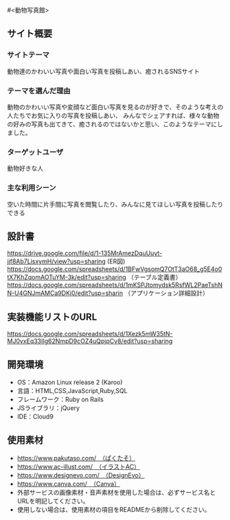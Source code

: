 #<動物写真館>

## サイト概要
### サイトテーマ
動物達のかわいい写真や面白い写真を投稿しあい、癒されるSNSサイト

### テーマを選んだ理由
動物のかわいい写真や変顔など面白い写真を見るのが好きで、そのような考えの人たちでお気に入りの写真を投稿しあい、
みんなでシェアすれば、様々な動物の好みの写真も出てきて、癒されるのではないかと思い、このようなテーマにしました。

### ターゲットユーザ
動物好きな人

### 主な利用シーン
空いた時間に片手間に写真を閲覧したり、みんなに見てほしい写真を投稿したりできる

## 設計書
https://drive.google.com/file/d/1-135MrAmezDquUuyt-jjf8Ab7LisxymH/view?usp=sharing (ER図)
https://docs.google.com/spreadsheets/d/1BFwVgsomQ7OtT3aO68_g5E4o0tX7KhZqomAOTuYM-3k/edit?usp=sharing （テーブル定義書）
https://docs.google.com/spreadsheets/d/1mKSPJtomydsk5RsfWL2PaeTshNN-U4GNJmAMCa9DKj0/edit?usp=sharin （アプリケーション詳細設計）


## 実装機能リストのURL
https://docs.google.com/spreadsheets/d/1Xezk5mW35tN-MJ0vxEq33IIg62NmpD9cOZ4uQpjpCv8/edit?usp=sharing

## 開発環境
- OS：Amazon Linux release 2 (Karoo)
- 言語：HTML,CSS,JavaScript,Ruby,SQL
- フレームワーク：Ruby on Rails
- JSライブラリ：jQuery
- IDE：Cloud9

## 使用素材
- https://www.pakutaso.com/　（ぱくたそ）
- https://www.ac-illust.com/　（イラストAC）
- https://www.designevo.com/　（DesignEvo）
- https://www.canva.com/　（Canva）
- 外部サービスの画像素材・音声素材を使用した場合は、必ずサービス名とURLを明記してください。
- 使用しない場合は、使用素材の項目をREADMEから削除してください。
